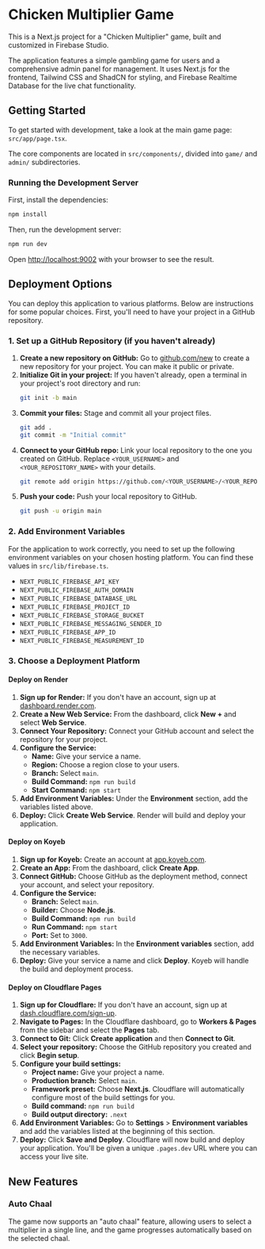 # Chicken Multiplier Game

This is a Next.js project for a "Chicken Multiplier" game, built and customized in Firebase Studio.

The application features a simple gambling game for users and a comprehensive admin panel for management. It uses Next.js for the frontend, Tailwind CSS and ShadCN for styling, and Firebase Realtime Database for the live chat functionality.

## Getting Started

To get started with development, take a look at the main game page: `src/app/page.tsx`.

The core components are located in `src/components/`, divided into `game/` and `admin/` subdirectories.

### Running the Development Server

First, install the dependencies:

```bash
npm install
```

Then, run the development server:

```bash
npm run dev
```

Open [http://localhost:9002](http://localhost:9002) with your browser to see the result.

## Deployment Options

You can deploy this application to various platforms. Below are instructions for some popular choices. First, you'll need to have your project in a GitHub repository.

### 1. Set up a GitHub Repository (if you haven't already)

1.  **Create a new repository on GitHub:** Go to [github.com/new](https://github.com/new) to create a new repository for your project. You can make it public or private.
2.  **Initialize Git in your project:** If you haven't already, open a terminal in your project's root directory and run:
    ```bash
    git init -b main
    ```
3.  **Commit your files:** Stage and commit all your project files.
    ```bash
    git add .
    git commit -m "Initial commit"
    ```
4.  **Connect to your GitHub repo:** Link your local repository to the one you created on GitHub. Replace `<YOUR_USERNAME>` and `<YOUR_REPOSITORY_NAME>` with your details.
    ```bash
    git remote add origin https://github.com/<YOUR_USERNAME>/<YOUR_REPOSITORY_NAME>.git
    ```
5.  **Push your code:** Push your local repository to GitHub.
    ```bash
    git push -u origin main
    ```

### 2. Add Environment Variables

For the application to work correctly, you need to set up the following environment variables on your chosen hosting platform. You can find these values in `src/lib/firebase.ts`.

*   `NEXT_PUBLIC_FIREBASE_API_KEY`
*   `NEXT_PUBLIC_FIREBASE_AUTH_DOMAIN`
*   `NEXT_PUBLIC_FIREBASE_DATABASE_URL`
*   `NEXT_PUBLIC_FIREBASE_PROJECT_ID`
*   `NEXT_PUBLIC_FIREBASE_STORAGE_BUCKET`
*   `NEXT_PUBLIC_FIREBASE_MESSAGING_SENDER_ID`
*   `NEXT_PUBLIC_FIREBASE_APP_ID`
*   `NEXT_PUBLIC_FIREBASE_MEASUREMENT_ID`

### 3. Choose a Deployment Platform

#### Deploy on Render

1.  **Sign up for Render:** If you don't have an account, sign up at [dashboard.render.com](https://dashboard.render.com).
2.  **Create a New Web Service:** From the dashboard, click **New +** and select **Web Service**.
3.  **Connect Your Repository:** Connect your GitHub account and select the repository for your project.
4.  **Configure the Service:**
    *   **Name:** Give your service a name.
    *   **Region:** Choose a region close to your users.
    *   **Branch:** Select `main`.
    *   **Build Command:** `npm run build`
    *   **Start Command:** `npm start`
5.  **Add Environment Variables:** Under the **Environment** section, add the variables listed above.
6.  **Deploy:** Click **Create Web Service**. Render will build and deploy your application.

#### Deploy on Koyeb

1.  **Sign up for Koyeb:** Create an account at [app.koyeb.com](https://app.koyeb.com).
2.  **Create an App:** From the dashboard, click **Create App**.
3.  **Connect GitHub:** Choose GitHub as the deployment method, connect your account, and select your repository.
4.  **Configure the Service:**
    *   **Branch:** Select `main`.
    *   **Builder:** Choose **Node.js**.
    *   **Build Command:** `npm run build`
    *   **Run Command:** `npm start`
    *   **Port:** Set to `3000`.
5.  **Add Environment Variables:** In the **Environment variables** section, add the necessary variables.
6.  **Deploy:** Give your service a name and click **Deploy**. Koyeb will handle the build and deployment process.

#### Deploy on Cloudflare Pages

1.  **Sign up for Cloudflare:** If you don't have an account, sign up at [dash.cloudflare.com/sign-up](https://dash.cloudflare.com/sign-up).
2.  **Navigate to Pages:** In the Cloudflare dashboard, go to **Workers & Pages** from the sidebar and select the **Pages** tab.
3.  **Connect to Git:** Click **Create application** and then **Connect to Git**.
4.  **Select your repository:** Choose the GitHub repository you created and click **Begin setup**.
5.  **Configure your build settings:**
    *   **Project name:** Give your project a name.
    *   **Production branch:** Select `main`.
    *   **Framework preset:** Choose **Next.js**. Cloudflare will automatically configure most of the build settings for you.
    *   **Build command:** `npm run build`
    *   **Build output directory:** `.next`
6.  **Add Environment Variables:** Go to **Settings** > **Environment variables** and add the variables listed at the beginning of this section.
7.  **Deploy:** Click **Save and Deploy**. Cloudflare will now build and deploy your application. You'll be given a unique `.pages.dev` URL where you can access your live site.

## New Features

### Auto Chaal
The game now supports an "auto chaal" feature, allowing users to select a multiplier in a single line, and the game progresses automatically based on the selected chaal.
